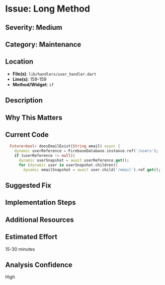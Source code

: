 # Issue: Long Method

## Severity: Medium

## Category: Maintenance

## Location
- **File(s)**: `lib/handlers/user_handler.dart`
- **Line(s)**: 159-159
- **Method/Widget**: `if`

## Description


## Why This Matters


## Current Code
```dart
  Future<bool> doesEmailExist(String email) async {
    dynamic userReference = FirebaseDatabase.instance.ref('/users');
    if (userReference != null){
      dynamic userSnapshot = await userReference.get();
      for (dynamic user in userSnapshot.children){
        dynamic emailSnapshot = await user.child('/email').ref.get();
```

## Suggested Fix


## Implementation Steps


## Additional Resources


## Estimated Effort
15-30 minutes

## Analysis Confidence
High
